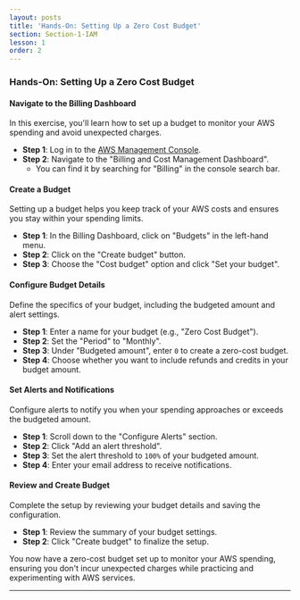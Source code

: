 ```yaml
---
layout: posts
title: 'Hands-On: Setting Up a Zero Cost Budget'
section: Section-1-IAM
lesson: 1
order: 2
---
```


### Hands-On: Setting Up a Zero Cost Budget

#### Navigate to the Billing Dashboard

In this exercise, you'll learn how to set up a budget to monitor your AWS spending and avoid unexpected charges.

- **Step 1**: Log in to the [AWS Management Console](https://aws.amazon.com/console/).
- **Step 2**: Navigate to the "Billing and Cost Management Dashboard".
  - You can find it by searching for "Billing" in the console search bar.

<!-- pagebreak -->

#### Create a Budget

Setting up a budget helps you keep track of your AWS costs and ensures you stay within your spending limits.

- **Step 1**: In the Billing Dashboard, click on "Budgets" in the left-hand menu.
- **Step 2**: Click on the "Create budget" button.
- **Step 3**: Choose the "Cost budget" option and click "Set your budget".

<!-- pagebreak -->

#### Configure Budget Details

Define the specifics of your budget, including the budgeted amount and alert settings.

- **Step 1**: Enter a name for your budget (e.g., "Zero Cost Budget").
- **Step 2**: Set the "Period" to "Monthly".
- **Step 3**: Under "Budgeted amount", enter `0` to create a zero-cost budget.
- **Step 4**: Choose whether you want to include refunds and credits in your budget amount.

<!-- pagebreak -->

#### Set Alerts and Notifications

Configure alerts to notify you when your spending approaches or exceeds the budgeted amount.

- **Step 1**: Scroll down to the "Configure Alerts" section.
- **Step 2**: Click "Add an alert threshold".
- **Step 3**: Set the alert threshold to `100%` of your budgeted amount.
- **Step 4**: Enter your email address to receive notifications.

<!-- pagebreak -->

#### Review and Create Budget

Complete the setup by reviewing your budget details and saving the configuration.

- **Step 1**: Review the summary of your budget settings.
- **Step 2**: Click "Create budget" to finalize the setup.

You now have a zero-cost budget set up to monitor your AWS spending, ensuring you don't incur unexpected charges while practicing and experimenting with AWS services.

---
